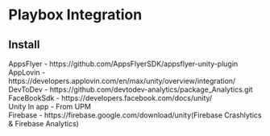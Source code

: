 <body>

<h1>Playbox Integration</h1>
  
<h2>Install</h2>

<div>AppsFlyer - https://github.com/AppsFlyerSDK/appsflyer-unity-plugin</div>
<div>AppLovin - https://developers.applovin.com/en/max/unity/overview/integration/</div>
<div>DevToDev - https://github.com/devtodev-analytics/package_Analytics.git</div>
<div>FaceBookSdk - https://developers.facebook.com/docs/unity/</div>
<div>Unity In app - From UPM</div>
<div>Firebase - https://firebase.google.com/download/unity(Firebase Crashlytics & Firebase Analytics)</div>

</body>
